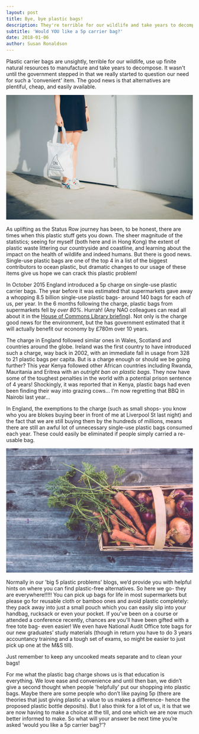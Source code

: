 ```yaml
---
layout: post
title: Bye, bye plastic bags!
description: They're terrible for our wildlife and take years to decompose. By introducing a 5p charge we've been forced to re-think our relationship with them, opting for re-usable alternatives instead.
subtitle: 'Would YOU like a 5p carrier bag?'
date: 2018-01-06
author: Susan Ronaldson
---
```

[hcl]: http://researchbriefings.files.parliament.uk/documents/CBP-7241/CBP-7241.pdf

Plastic carrier bags are unsightly, terrible for our wildlife, use up finite natural resources to manufacture and take years to decompose. It wasn't until the government stepped in that we really started to question our need for such a 'convenient' item. The good news is that alternatives are plentiful, cheap, and easily available.

![Switch to a reusable tote bag](/assets/images/blogs/plastic-bags/tote-bag.jpg)

As uplifting as the Status Row journey has been, to be honest, there are times when this plastic stuff gets you down. The sheer magnitude of the statistics; seeing for myself (both here and in Hong Kong) the extent of plastic waste littering our countryside and coastline, and learning about the impact on the health of wildlife and indeed humans. But there is good news. Single-use plastic bags are one of the top 4 in a list of the biggest contributors to ocean plastic, but dramatic changes to our usage of these items give us hope we can crack this plastic problem!

In October 2015 England introduced a 5p charge on single-use plastic carrier bags. The year before it was estimated that supermarkets gave away a whopping 8.5 billion single-use plastic bags- around 140 bags for each of us, per year. In the 6 months following the charge, plastic bags from supermarkets fell by *over 80%*. Hurrah! (Any NAO colleagues can read all about it in the [House of Commons Library briefing][hcl]). Not only is the charge good news for the environment, but the has government estimated that it will actually benefit our economy by £780m over 10 years.

The charge in England followed similar ones in Wales, Scotland and countries around the globe. Ireland was the first country to have introduced such a charge, way back in 2002, with an immediate fall in usage from 328 to 21 plastic bags per capita. But is a charge enough or should we be going further? This year Kenya followed other African countries including Rwanda, Mauritania and Eritrea with an *outright ban on plastic bags*. They now have some of the toughest penalties in the world with a potential prison sentence of 4 years! Shockingly, it was reported that in Kenya, plastic bags had even been finding their way into grazing cows… I’m now regretting that BBQ in Nairobi last year…

In England, the exemptions to the charge (such as small shops- you know who you are blokes buying beer in front of me at Liverpool St last night) and the fact that we are still buying them by the hundreds of millions, means there are still an awful lot of unnecessary single-use plastic bags consumed each year. These could easily be eliminated if people simply carried a re-usable bag.

![Use a basket for your grocery shop](/assets/images/blogs/plastic-bags/grocery-basket.jpg)

Normally in our 'big 5 plastic problems' blogs, we’d provide you with helpful hints on where you can find plastic-free alternatives. So here we go- they are everywhere!!!!! You can pick up bags for life in most supermarkets but please go for reusable cloth or bamboo ones and avoid plastic completely: they pack away into just a small pouch which you can easily slip into your handbag, rucksack or even your pocket. If you've been on a course or attended a conference recently, chances are you'll have been gifted with a free tote bag- even easier! We even have National Audit Office tote bags for our new graduates’ study materials (though in return you have to do 3 years accountancy training and a tough set of exams, so might be easier to just pick up one at the M&S till).

Just remember to keep any uncooked meats separate and to clean your bags!  

For me what the plastic bag charge shows us is that education is everything. We love ease and convenience and until then ban, we didn’t give a second thought when people 'helpfully' put our shopping into plastic bags. Maybe there are some people who don’t like paying 5p (there are theories that just giving plastic a value to us makes a difference- hence the proposed plastic bottle deposits). But I also think for a lot of us, it is that we are now having to make a choice at the till, and one which we are now much better informed to make. So what will your answer be next time you’re asked ‘would you like a 5p carrier bag?’?
